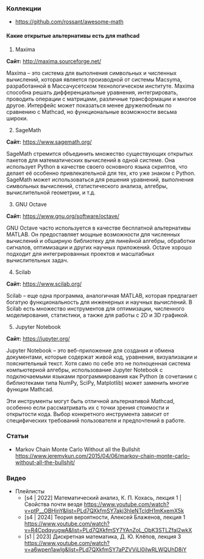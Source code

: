 
### Коллекции

- https://github.com/rossant/awesome-math

#### Какие открытые альтернативы есть для mathcad

1. Maxima

**Сайт:** http://maxima.sourceforge.net/

Maxima – это система для выполнения символьных и численных вычислений, которая является производной от системы Macsyma, разработанной в Массачусетском технологическом институте. Maxima способна решать дифференциальные уравнения, интегрировать, проводить операции с матрицами, различные трансформации и многое другое. Интерфейс может показаться менее дружелюбным по сравнению с Mathcad, но функциональные возможности весьма широки.

2. SageMath

**Сайт:** https://www.sagemath.org/

SageMath стремится объединить множество существующих открытых пакетов для математических вычислений в одной системе. Она использует Python в качестве своего основного языка скриптов, что делает её особенно привлекательной для тех, кто уже знаком с Python. SageMath может использоваться для решения уравнений, выполнения символьных вычислений, статистического анализа, алгебры, вычислительной геометрии, и т.д.

3. GNU Octave

**Сайт:** https://www.gnu.org/software/octave/

GNU Octave часто используется в качестве бесплатной альтернативы MATLAB. Он предоставляет мощные возможности для численных вычислений и обширную библиотеку для линейной алгебры, обработки сигналов, оптимизации и других научных приложений. Octave хорошо подходит для интегрированных проектов и масштабных вычислительных задач.

4. Scilab

**Сайт:** https://www.scilab.org/

Scilab – еще одна программа, аналогичная MATLAB, которая предлагает богатую функциональность для инженерных и научных вычислений. В Scilab есть множество инструментов для оптимизации, численного моделирования, статистики, а также для работы с 2D и 3D графикой.

5. Jupyter Notebook

**Сайт:** https://jupyter.org/

Jupyter Notebook – это веб-приложение для создания и обмена документами, которые содержат живой код, уравнения, визуализации и пояснительный текст. Хотя само по себе это не полноценная система компьютерной алгебры, использование Jupyter Notebook с подключаемыми языками программирования как Python (в сочетании с библиотеками типа NumPy, SciPy, Matplotlib) может заменить многие функции Mathcad.

Эти инструменты могут быть отличной альтернативой Mathcad, особенно если рассматривать их с точки зрения стоимости и открытости кода. Выбор конкретного инструмента зависит от специфических требований пользователя и предпочтений в работе.

### Статьи

- Markov Chain Monte Carlo Without all the Bullshit https://www.jeremykun.com/2015/04/06/markov-chain-monte-carlo-without-all-the-bullshit/

### Видео

- Плейлисты
    - [s4 | 2022] Математический анализ, К. П. Кохась, лекция 1 | Свойства почти везде https://www.youtube.com/watch?v=ptP__OBHjnY&list=PLd7QXkfmSY7akj3hIeNTcldH1mKxemX5k
    - [s4 | 2024] Теория вероятности, Алексей Блаженов, лекция 1 https://www.youtube.com/watch?v=R4CpdqyugwA&list=PLd7QXkfmSY7YAnZoL_ObK3STLZfal2wkX
    - [s1 | 2023] Дискретная математика, Д. Ю. Клёпов, лекция 3 https://www.youtube.com/watch?v=a6wpen1awlg&list=PLd7QXkfmSY7aPZVViLl0ilwRLWQUhD8jY